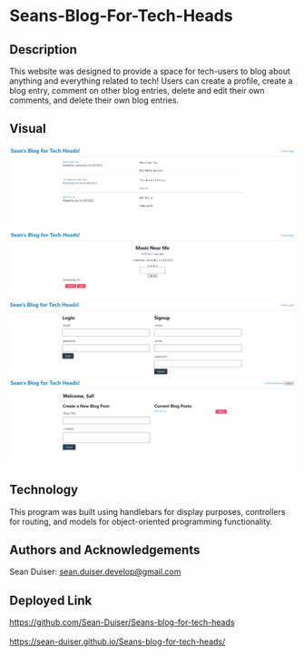 # Seans-Blog-For-Tech-Heads

## Description
This website was designed to provide a space for tech-users to blog about anything and everything related to tech! Users can create a profile, create a blog entry, comment on other blog entries, delete and edit their own comments, and delete their own blog entries.

## Visual
![Homepage](./public/images/MVC_hw_screenshot1.png)
![Blog Entry](./public/images/MVC_hw_screenshot2.png)
![Login Page](./public/images/MVC_hw_screenshot3.png)
![Profile Page](./public/images/MVC_hw_screenshot4.png)

## Technology
This program was built using handlebars for display purposes, controllers for routing, and models for object-oriented programming functionality. 

## Authors and Acknowledgements
Sean Duiser:
sean.duiser.develop@gmail.com

## Deployed Link
https://github.com/Sean-Duiser/Seans-blog-for-tech-heads
<br></br>
https://sean-duiser.github.io/Seans-blog-for-tech-heads/